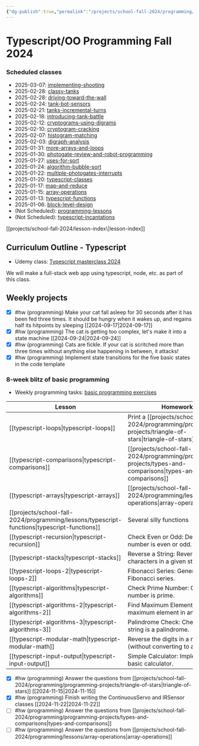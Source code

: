 ```yaml
---
{"dg-publish":true,"permalink":"/projects/school-fall-2024/programming/programming-2024/"}
---
```




# Typescript/OO Programming Fall 2024

<h3><span>Scheduled classes</span></h3><div><ul class="dataview list-view-ul"><li><span>2025-03-07: <a data-tooltip-position="top" aria-label="projects/school-fall-2024/programming/lessons/implementing-shooting.md" data-href="projects/school-fall-2024/programming/lessons/implementing-shooting.md" href="projects/school-fall-2024/programming/lessons/implementing-shooting.md" class="internal-link" target="_blank" rel="noopener nofollow">implementing-shooting</a></span></li><li><span>2025-02-28: <a data-tooltip-position="top" aria-label="projects/school-fall-2024/programming/lessons/classy-tanks.md" data-href="projects/school-fall-2024/programming/lessons/classy-tanks.md" href="projects/school-fall-2024/programming/lessons/classy-tanks.md" class="internal-link" target="_blank" rel="noopener nofollow">classy-tanks</a></span></li><li><span>2025-02-28: <a data-tooltip-position="top" aria-label="projects/school-fall-2024/programming/lessons/driving-toward-the-wall.md" data-href="projects/school-fall-2024/programming/lessons/driving-toward-the-wall.md" href="projects/school-fall-2024/programming/lessons/driving-toward-the-wall.md" class="internal-link" target="_blank" rel="noopener nofollow">driving-toward-the-wall</a></span></li><li><span>2025-02-24: <a data-tooltip-position="top" aria-label="projects/school-fall-2024/programming/lessons/tank-bot-sensors.md" data-href="projects/school-fall-2024/programming/lessons/tank-bot-sensors.md" href="projects/school-fall-2024/programming/lessons/tank-bot-sensors.md" class="internal-link" target="_blank" rel="noopener nofollow">tank-bot-sensors</a></span></li><li><span>2025-02-21: <a data-tooltip-position="top" aria-label="projects/school-fall-2024/programming/lessons/tanks-incremental-turns.md" data-href="projects/school-fall-2024/programming/lessons/tanks-incremental-turns.md" href="projects/school-fall-2024/programming/lessons/tanks-incremental-turns.md" class="internal-link" target="_blank" rel="noopener nofollow">tanks-incremental-turns</a></span></li><li><span>2025-02-18: <a data-tooltip-position="top" aria-label="projects/school-fall-2024/programming/lessons/introducing-tank-battle.md" data-href="projects/school-fall-2024/programming/lessons/introducing-tank-battle.md" href="projects/school-fall-2024/programming/lessons/introducing-tank-battle.md" class="internal-link" target="_blank" rel="noopener nofollow">introducing-tank-battle</a></span></li><li><span>2025-02-12: <a data-tooltip-position="top" aria-label="projects/school-fall-2024/programming/lessons/cryptograms-using-digrams.md" data-href="projects/school-fall-2024/programming/lessons/cryptograms-using-digrams.md" href="projects/school-fall-2024/programming/lessons/cryptograms-using-digrams.md" class="internal-link" target="_blank" rel="noopener nofollow">cryptograms-using-digrams</a></span></li><li><span>2025-02-10: <a data-tooltip-position="top" aria-label="projects/school-fall-2024/programming/lessons/cryptogram-cracking.md" data-href="projects/school-fall-2024/programming/lessons/cryptogram-cracking.md" href="projects/school-fall-2024/programming/lessons/cryptogram-cracking.md" class="internal-link" target="_blank" rel="noopener nofollow">cryptogram-cracking</a></span></li><li><span>2025-02-07: <a data-tooltip-position="top" aria-label="projects/school-fall-2024/programming/lessons/histogram-matching.md" data-href="projects/school-fall-2024/programming/lessons/histogram-matching.md" href="projects/school-fall-2024/programming/lessons/histogram-matching.md" class="internal-link" target="_blank" rel="noopener nofollow">histogram-matching</a></span></li><li><span>2025-02-03: <a data-tooltip-position="top" aria-label="projects/school-fall-2024/programming/lessons/digraph-analysis.md" data-href="projects/school-fall-2024/programming/lessons/digraph-analysis.md" href="projects/school-fall-2024/programming/lessons/digraph-analysis.md" class="internal-link" target="_blank" rel="noopener nofollow">digraph-analysis</a></span></li><li><span>2025-01-31: <a data-tooltip-position="top" aria-label="projects/school-fall-2024/programming/lessons/more-arrays-and-loops.md" data-href="projects/school-fall-2024/programming/lessons/more-arrays-and-loops.md" href="projects/school-fall-2024/programming/lessons/more-arrays-and-loops.md" class="internal-link" target="_blank" rel="noopener nofollow">more-arrays-and-loops</a></span></li><li><span>2025-01-30: <a data-tooltip-position="top" aria-label="projects/school-fall-2024/engineering/lessons/photogate-review-and-robot-programming.md" data-href="projects/school-fall-2024/engineering/lessons/photogate-review-and-robot-programming.md" href="projects/school-fall-2024/engineering/lessons/photogate-review-and-robot-programming.md" class="internal-link" target="_blank" rel="noopener nofollow">photogate-review-and-robot-programming</a></span></li><li><span>2025-01-27: <a data-tooltip-position="top" aria-label="projects/school-fall-2024/programming/lessons/uses-for-sort.md" data-href="projects/school-fall-2024/programming/lessons/uses-for-sort.md" href="projects/school-fall-2024/programming/lessons/uses-for-sort.md" class="internal-link" target="_blank" rel="noopener nofollow">uses-for-sort</a></span></li><li><span>2025-01-24: <a data-tooltip-position="top" aria-label="projects/school-fall-2024/programming/lessons/algorithm-bubble-sort.md" data-href="projects/school-fall-2024/programming/lessons/algorithm-bubble-sort.md" href="projects/school-fall-2024/programming/lessons/algorithm-bubble-sort.md" class="internal-link" target="_blank" rel="noopener nofollow">algorithm-bubble-sort</a></span></li><li><span>2025-01-22: <a data-tooltip-position="top" aria-label="projects/school-fall-2024/programming/lessons/multiple-photogates-interrupts.md" data-href="projects/school-fall-2024/programming/lessons/multiple-photogates-interrupts.md" href="projects/school-fall-2024/programming/lessons/multiple-photogates-interrupts.md" class="internal-link" target="_blank" rel="noopener nofollow">multiple-photogates-interrupts</a></span></li><li><span>2025-01-20: <a data-tooltip-position="top" aria-label="projects/school-fall-2024/programming/lessons/typescript-classes.md" data-href="projects/school-fall-2024/programming/lessons/typescript-classes.md" href="projects/school-fall-2024/programming/lessons/typescript-classes.md" class="internal-link" target="_blank" rel="noopener nofollow">typescript-classes</a></span></li><li><span>2025-01-17: <a data-tooltip-position="top" aria-label="projects/school-fall-2024/programming/lessons/map-and-reduce.md" data-href="projects/school-fall-2024/programming/lessons/map-and-reduce.md" href="projects/school-fall-2024/programming/lessons/map-and-reduce.md" class="internal-link" target="_blank" rel="noopener nofollow">map-and-reduce</a></span></li><li><span>2025-01-15: <a data-tooltip-position="top" aria-label="projects/school-fall-2024/programming/lessons/array-operations.md" data-href="projects/school-fall-2024/programming/lessons/array-operations.md" href="projects/school-fall-2024/programming/lessons/array-operations.md" class="internal-link" target="_blank" rel="noopener nofollow">array-operations</a></span></li><li><span>2025-01-13: <a data-tooltip-position="top" aria-label="projects/school-fall-2024/programming/lessons/typescript-functions.md" data-href="projects/school-fall-2024/programming/lessons/typescript-functions.md" href="projects/school-fall-2024/programming/lessons/typescript-functions.md" class="internal-link" target="_blank" rel="noopener nofollow">typescript-functions</a></span></li><li><span>2025-01-06: <a data-tooltip-position="top" aria-label="projects/school-fall-2024/programming/lessons/block-level-design.md" data-href="projects/school-fall-2024/programming/lessons/block-level-design.md" href="projects/school-fall-2024/programming/lessons/block-level-design.md" class="internal-link" target="_blank" rel="noopener nofollow">block-level-design</a></span></li><li><span>(Not Scheduled): <a data-tooltip-position="top" aria-label="projects/school-fall-2024/programming/lessons/programming-lessons.md" data-href="projects/school-fall-2024/programming/lessons/programming-lessons.md" href="projects/school-fall-2024/programming/lessons/programming-lessons.md" class="internal-link" target="_blank" rel="noopener nofollow">programming-lessons</a></span></li><li><span>(Not Scheduled): <a data-tooltip-position="top" aria-label="projects/school-fall-2024/programming/lessons/typescript-incantations.md" data-href="projects/school-fall-2024/programming/lessons/typescript-incantations.md" href="projects/school-fall-2024/programming/lessons/typescript-incantations.md" class="internal-link" target="_blank" rel="noopener nofollow">typescript-incantations</a></span></li></ul></div>
[[projects/school-fall-2024/lesson-index\|lesson-index]]

## Curriculum Outline - Typescript

- Udemy class: [Typescript masterclass 2024](https://www.udemy.com/course/typescript-course/learn)

We will make a full-stack web app using typescript, node, etc. as part of this class.

## Weekly projects


- [x] #hw (programming) Make your cat fall asleep for 30 seconds after it has been fed three times. It should be hungry when it wakes up, and regains half its hitpoints by sleeping [[2024-09-17\|2024-09-17]]
- [x] #hw (programming) The cat is getting too complex, let's make it into a state machine [[2024-09-24\|2024-09-24]]
- [x] #hw (programming) Cats are fickle. If your cat is scritched more than three times without anything else happening in between, it attacks!
- [x] #hw (programming) Implement state transitions for the five basic states in the code template 

### 8-week blitz of basic programming

- Weekly programming tasks: [basic programming exercises](https://www.geeksforgeeks.org/basic-programming-problems/)

| Lesson                      | Homework                                                        |
| --------------------------- | --------------------------------------------------------------- |
| [[typescript-loops\|typescript-loops]]        | Print a [[projects/school-fall-2024/programming/programming-projects/triangle-of-stars\|triangle-of-stars]]                                   |
| [[typescript-comparisons\|typescript-comparisons]]  | [[projects/school-fall-2024/programming/programming-projects/types-and-comparisons\|types-and-comparisons]]                                       |
| [[typescript-arrays\|typescript-arrays]]       | [[projects/school-fall-2024/programming/lessons/array-operations\|array-operations]]                                            |
| [[projects/school-fall-2024/programming/lessons/typescript-functions\|typescript-functions]]    | Several silly functions    |
| [[typescript-recursion\|typescript-recursion]]    | Check Even or Odd: Determine if a number is even or odd.        |
| [[typescript-stacks\|typescript-stacks]]       | Reverse a String: Reverse the characters in a given string.     |
| [[typescript-loops-2\|typescript-loops-2]]      | Fibonacci Series: Generate the Fibonacci series.                |
| [[typescript-algorithms\|typescript-algorithms]]   | Check Prime Number: Check if a number is prime.                 |
| [[typescript-algorithms-2\|typescript-algorithms-2]] | Find Maximum Element: Find the maximum element in an array.     |
| [[typescript-algorithms-3\|typescript-algorithms-3]] | Palindrome Check: Check if a string is a palindrome.            |
| [[typescript-modular-math\|typescript-modular-math]] | Reverse the digits in a number (without converting to a string) |
| [[typescript-input-output\|typescript-input-output]] | Simple Calculator: Implement a basic calculator.                |

- [x] #hw (programming) Answer the questions from [[projects/school-fall-2024/programming/programming-projects/triangle-of-stars\|triangle-of-stars]] [[2024-11-15\|2024-11-15]]
- [x] #hw (programming) Finish writing the ContinuousServo and IRSensor classes [[2024-11-22\|2024-11-22]]
- [ ] #hw (programming) Answer the questions from [[projects/school-fall-2024/programming/programming-projects/types-and-comparisons\|types-and-comparisons]]
- [ ] #hw (programming) Answer the questions from [[projects/school-fall-2024/programming/lessons/array-operations\|array-operations]]
